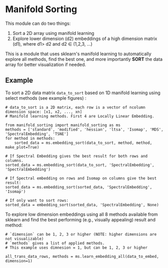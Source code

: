 # Manifold Sorting
This module can do two things:
1. Sort a 2D array using manifold learning
2. Explore lower dimension (d2) embeddings of a high dimension matrix (d1), where d1> d2 and d2 $\in$ (1,2,3, ...)

This is a module that uses sklearn's manifold learning to automatically explore all methods,
find the best one, and more importantly **SORT** the data array for better visualization if needed.

## Example
To sort a 2D data matrix `data_to_sort`  based on 1D manifold learning using select methods (see example figures) :

    # data_to_sort is a 2D matrix, each row is a vector of ncolumn dimension space: [x1, x2, ..., xn]
    # Manifold learning methods. First 4 are Locally Linear Embedding.

    from manifold_sorting import manifold_sorting as ms
    methods = ['standard', 'modified', 'hessian', 'ltsa', 'Isomap', 'MDS', 'SpectralEmbedding', 'TSNE']
    for method in methods:
        sorted_data = ms.embedding_sort(data_to_sort, method, method, make_plot=True)

    # If Spectral Embedding gives the best result for both rows and columns.
    sorted_data = ms.embedding_sort(data_to_sort, 'SpectralEmbedding', 'SpectralEmbedding')

    # If Spectral embedding on rows and Isomap on columns give the best result:
    sorted_data = ms.embedding_sort(sorted_data, 'SpectralEmbedding', 'Isomap')

    # If only want to sort rows:
    sorted_data = embedding_sort(sorted_data, 'SpectralEmbedding', None)


To explore low dimension embeddings using all 8 methods available from sklearn and find the best performing (e.g., visually appealing) result and method:

    # `dimension` can be 1, 2, 3 or higher (NOTE: higher dimensions are not visualizable)
    # `methods` gives a list of applied methods.
    # This example uses dimnesion = 1, but can be 1, 2, 3 or higher 
    
    all_trans_data_rows, methods = ms.learn_embedding_all(data_to_embed, dimension=1)

    
